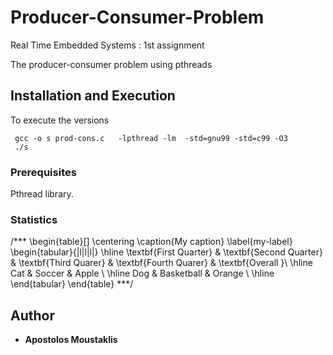 # Producer-Consumer-Problem
Real Time Embedded Systems : 1st assignment

The producer-consumer problem using pthreads 


## Installation and Execution 

To execute the versions 
```
 gcc -o s prod-cons.c   -lpthread -lm  -std=gnu99 -std=c99 -O3
 ./s

```


### Prerequisites

Pthread library.
### Statistics

/***
\begin{table}[]
\centering
\caption{My caption}
\label{my-label}
\begin{tabular}{|l|l|l|}
\hline
\textbf{First Quarter} & \textbf{Second Quarter}  & \textbf{Third Quarer} & \textbf{Fourth Quarer} & \textbf{Overall }\\ \hline
Cat     & Soccer     & Apple  \\ \hline
Dog     & Basketball & Orange \\ \hline
\end{tabular}
\end{table}
***/

## Author

* **Apostolos Moustaklis**  

